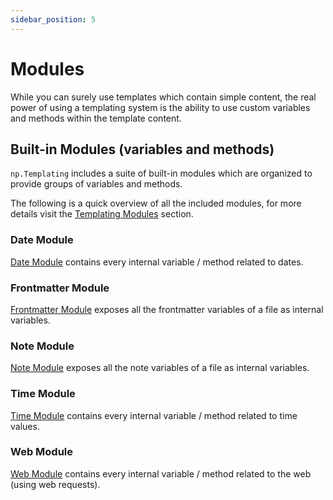 ```yaml
---
sidebar_position: 5
---
```


# Modules
While you can surely use templates which contain simple content, the real power of using a templating system is the ability to use custom variables and methods within the template content.

## Built-in Modules (variables and methods)
`np.Templating` includes a suite of built-in modules which are organized to provide groups of variables and methods.

The following is a quick overview of all the included modules, for more details visit the [Templating Modules](/docs/templating-modules/overview) section.

### Date Module
[Date Module](/docs/templating-modules/date-module) contains every internal variable / method related to dates.

### Frontmatter Module
[Frontmatter Module](/docs/templating-modules/frontmatter-module) exposes all the frontmatter variables of a file as internal variables.

### Note Module
[Note Module](/docs/templating-modules/note-module) exposes all the note variables of a file as internal variables.

### Time Module
[Time Module](/docs/templating-modules/time-module) contains every internal variable / method related to time values.

### Web Module
[Web Module](/docs/templating-modules/web-module) contains every internal variable / method related to the web (using web requests).
